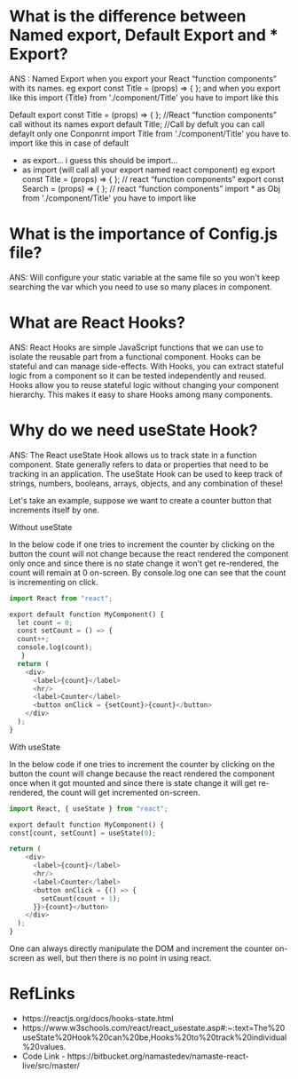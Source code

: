 # What is the difference between Named export, Default Export and * Export?
ANS : 
Named Export when you export your React “function components” with its names. 
eg export const Title = (props) => { }; and when you export like this 
   import {Title} from './component/Title'  you have to import like this 

Default export
const Title = (props) => { }; //React “function components” call without its names
export default Title; //Call by defult you can call defaylt only one Conponrnt
 import Title from './component/Title' you have to import like this in case of default

* as export...
i guess this should be import... 
* as import (will call all your export named react component)
eg
export const Title = (props) => { };  // react “function components” 
export const Search = (props) => { }; //  react “function components”
import * as Obj from  './component/Title' you have to import like

# What is the importance of Config.js file?
ANS:
Will configure your static variable at the same file so you won't keep searching the var which you need to use so many places in component.

# What are React Hooks?
ANS:
React Hooks are simple JavaScript functions that we can use to isolate the reusable part from a functional component. Hooks can be stateful and can manage side-effects. With Hooks, you can extract stateful logic from a component so it can be tested independently and reused. Hooks allow you to reuse stateful logic without changing your component hierarchy. This makes it easy to share Hooks among many components.

# Why do we need useState Hook?
ANS:
The React useState Hook allows us to track state in a function component. State generally refers to data or properties that need to be tracking in an application.
The useState Hook can be used to keep track of strings, numbers, booleans, arrays, objects, and any combination of these!

Let's take an example, suppose we want to create a counter button that increments itself by one.

Without useState

In the below code if one tries to increment the counter by clicking on the button the count will not change because the react rendered the component only once and since there is no state change it won't get re-rendered, the count will remain at 0 on-screen.
By console.log one can see that the count is incrementing on click.
```python
import React from "react";

export default function MyComponent() {
  let count = 0;
  const setCount = () => {
  count++;
  console.log(count);
   }
  return (
    <div>
      <label>{count}</label>
      <hr/>
      <label>Counter</label>
      <button onClick = {setCount}>{count}</button>
    </div>
  );
}
```

With useState

In the below code if one tries to increment the counter by clicking on the button the count will change because the react rendered the component once when it got mounted and since there is state change it will get re-rendered, the count will get incremented on-screen.
```python
import React, { useState } from "react";

export default function MyComponent() {
const[count, setCount] = useState(0);

return (
    <div>
      <label>{count}</label>
      <hr/>
      <label>Counter</label>
      <button onClick = {() => {
        setCount(count + 1);
      }}>{count}</button>
    </div>
  );
}
```

One can always directly manipulate the DOM and increment the counter on-screen as well, but then there is no point in using react.

# RefLinks
<ul>
<li>https://reactjs.org/docs/hooks-state.html</li>
<li>https://www.w3schools.com/react/react_usestate.asp#:~:text=The%20useState%20Hook%20can%20be,Hooks%20to%20track%20individual%20values.</li>
<li>Code Link - https://bitbucket.org/namastedev/namaste-react-live/src/master/</li>
</ul>